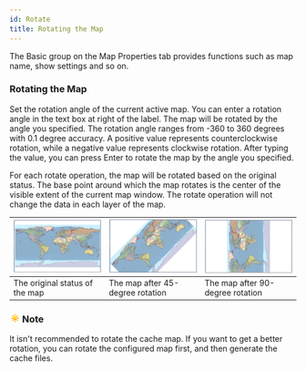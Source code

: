 ```yaml
---
id: Rotate
title: Rotating the Map
---  
```



The Basic group on the Map Properties tab provides functions such as map name, show settings and so on.

### Rotating the Map

Set the rotation angle of the current active map. You can enter a rotation angle in the text box at right of the label. The map will be rotated by the angle you specified. The rotation angle ranges from -360 to 360 degrees with 0.1 degree accuracy. A positive value represents counterclockwise rotation, while a negative value represents clockwise rotation. After typing the value, you can press Enter to rotate the map by the angle you specified.

For each rotate operation, the map will be rotated based on the original status. The base point around which the map rotates is the center of the visible extent of the current map window. The rotate operation will not change the data in each layer of the map.

![](img-en/rotationMapIllustrator1.png)| ![](img-en/rotationMapIllustrator2.png)| ![](img-en/rotationMapIllustrator3.png)  
---|---|---  
The original status of the map| The map after 45-degree rotation| The map after 90-degree rotation  
  
### ![](../../img/note.png)Note

It isn't recommended to rotate the cache map. If you want to get a better rotation, you can rotate the configured map first, and then generate the cache files.
